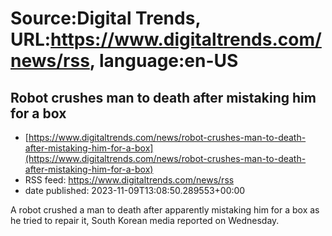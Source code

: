 # Source:Digital Trends, URL:https://www.digitaltrends.com/news/rss, language:en-US

## Robot crushes man to death after mistaking him for a box
 - [https://www.digitaltrends.com/news/robot-crushes-man-to-death-after-mistaking-him-for-a-box](https://www.digitaltrends.com/news/robot-crushes-man-to-death-after-mistaking-him-for-a-box)
 - RSS feed: https://www.digitaltrends.com/news/rss
 - date published: 2023-11-09T13:08:50.289553+00:00

A robot crushed a man to death after apparently mistaking him for a box as he tried to repair it, South Korean media reported on Wednesday.

